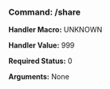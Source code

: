 ### Command: /share

**Handler Macro:** UNKNOWN

**Handler Value:** 999

**Required Status:** 0

**Arguments:**
None
